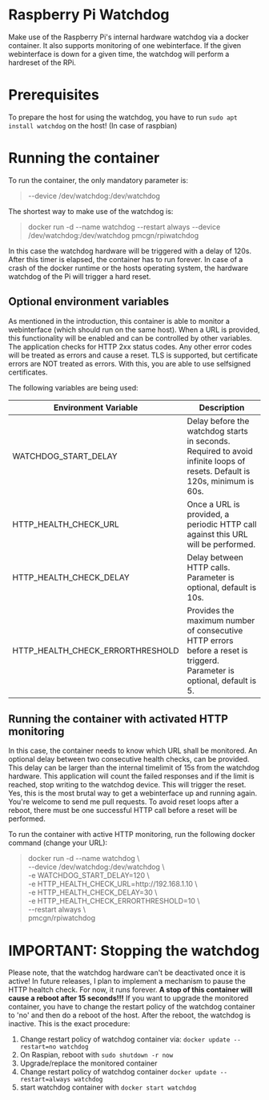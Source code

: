 # Raspberry Pi Watchdog

Make use of the Raspberry Pi's internal hardware watchdog via a docker container. It also supports monitoring of one webinterface. If the given webinterface is down for a given time, the watchdog will perform a hardreset of the RPi.

# Prerequisites

To prepare the host for using the watchdog, you have to run ```sudo apt install watchdog``` on the host! (In case of raspbian)

# Running the container

To run the container, the only mandatory parameter is:
> --device /dev/watchdog:/dev/watchdog

The shortest way to make use of the watchdog is:
> docker run -d --name watchdog --restart always --device /dev/watchdog:/dev/watchdog pmcgn/rpiwatchdog

In this case the watchdog hardware will be triggered with a delay of 120s. After this timer is elapsed, the container has to run forever. In case of a crash of the docker runtime or the hosts operating system, the hardware watchdog of the Pi will trigger a hard reset.

## Optional environment variables

As mentioned in the introduction, this container is able to monitor a webinterface (which should run on the same host). When a URL is provided, this functionality will be enabled and can be controlled by other variables. The application checks for HTTP 2xx status codes. Any other error codes will be treated as errors and cause a reset. TLS is supported, but certificate errors are NOT treated as errors. With this, you are able to use selfsigned certificates.

The following variables are being used:

| Environment Variable             | Description                                                                                                               |
|----------------------------------|---------------------------------------------------------------------------------------------------------------------------|
| WATCHDOG_START_DELAY             | Delay before the watchdog starts in seconds. Required to avoid infinite loops of resets. Default is 120s, minimum is 60s. |
| HTTP_HEALTH_CHECK_URL            | Once a URL is provided, a periodic HTTP call against this URL will be performed.                                          |
| HTTP_HEALTH_CHECK_DELAY          | Delay between HTTP calls. Parameter is optional, default is 10s.                                                          |
| HTTP_HEALTH_CHECK_ERRORTHRESHOLD | Provides the maximum number of consecutive HTTP errors before a reset is triggerd. Parameter is optional, default is 5.   |

## Running the container with activated HTTP monitoring

In this case, the container needs to know which URL shall be monitored. An optional delay between two consecutive health checks, can be provided. This delay can be larger than the internal timelimit of 15s from the watchdog hardware. This application will count the failed responses and if the limit is reached, stop writing to the watchdog device. This will trigger the reset. Yes, this is the most brutal way to get a webinterface up and running again. You're welcome to send me pull requests.  To avoid reset loops after a reboot, there must be one successful HTTP call before a reset will be performed.

To run the container with active HTTP monitoring, run the following docker command (change your URL):<br/>
> docker run -d --name watchdog \\<br/>
> --device /dev/watchdog:/dev/watchdog \\<br/>
> -e WATCHDOG_START_DELAY=120 \\<br/>
> -e HTTP_HEALTH_CHECK_URL=http://<i></i>192.168.1.10 \\<br/>
> -e HTTP_HEALTH_CHECK_DELAY=30 \\<br/>
> -e HTTP_HEALTH_CHECK_ERRORTHRESHOLD=10 \\<br/>
> --restart always \\<br/>
> pmcgn/rpiwatchdog

# IMPORTANT: Stopping the watchdog
Please note, that the watchdog hardware can't be deactivated once it is active! In future releases, I plan to implement a mechanism to pause the HTTP healtch check. For now, it runs forever. **A stop of this container will cause a reboot after 15 seconds!!!** 
If you want to upgrade the monitored container, you have to change the restart policy of the watchdog container to 'no' and then do a reboot of the host. After the reboot, the watchdog is inactive. This is the exact procedure:

1. Change restart policy of watchdog container via: ```docker update --restart=no watchdog```
1. On Raspian, reboot with ```sudo shutdown -r now```
1. Upgrade/replace the monitored container
1. Change restart policy of watchdog container ```docker update --restart=always watchdog``` 
1. start watchdog container with ```docker start watchdog```
